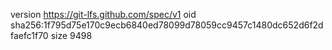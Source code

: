 version https://git-lfs.github.com/spec/v1
oid sha256:1f795d75e170c9ecb6840ed78099d78059cc9457c1480dc652d6f2dfaefc1f70
size 9498
